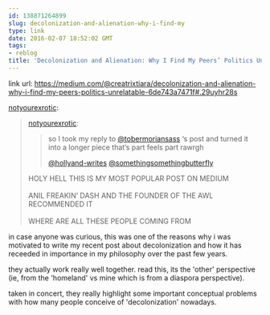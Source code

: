 ```yaml
---
id: 138871264899
slug: decolonization-and-alienation-why-i-find-my
type: link
date: 2016-02-07 18:52:02 GMT
tags:
- reblog
title: 'Decolonization and Alienation: Why I Find My Peers’ Politics Unrelatable'
---
```

link url: https://medium.com/@creatrixtiara/decolonization-and-alienation-why-i-find-my-peers-politics-unrelatable-6de743a7471f#.29uyhr28s

<p><a href="http://notyourexrotic.tumblr.com/post/138869451065/decolonization-and-alienation-why-i-find-my" class="tumblr_blog">notyourexrotic</a>:</p><blockquote>
<p><a href="http://notyourexrotic.tumblr.com/post/138797571026/decolonization-and-alienation-why-i-find-my" class="tumblr_blog">notyourexrotic</a>:</p>
<blockquote>
<p>so I took my reply to <a class="tumblelog" href="http://tmblr.co/m9Oa1HjJRxPE4wDRFYfka2w">@tobermoriansass</a> ‘s post and turned it into a longer piece that’s part feels part rawrgh</p>
<p><a class="tumblelog" href="http://tmblr.co/mummh35-U6siIHbf9One9cQ">@hollyand-writes</a> <a class="tumblelog" href="http://tmblr.co/m2m43s46szJLXZAx8dApNqQ">@somethingsomethingbutterfly</a></p>
</blockquote>
<p>HOLY HELL THIS IS MY MOST POPULAR POST ON MEDIUM<br><br>ANIL FREAKIN’ DASH AND THE FOUNDER OF THE AWL RECOMMENDED IT<br><br>WHERE ARE ALL THESE PEOPLE COMING FROM</p>
</blockquote>
in case anyone was curious, this was one of the reasons why i was motivated to write my recent post about decolonization and how it has receeded in importance in my philosophy over the past few years.

they actually work really well together. read this, its the 'other' perspective (ie, from the 'homeland' vs mine which is from a diaspora perspective). 

taken in concert, they really highlight some important conceptual problems with how many people conceive of 'decolonization' nowadays.

